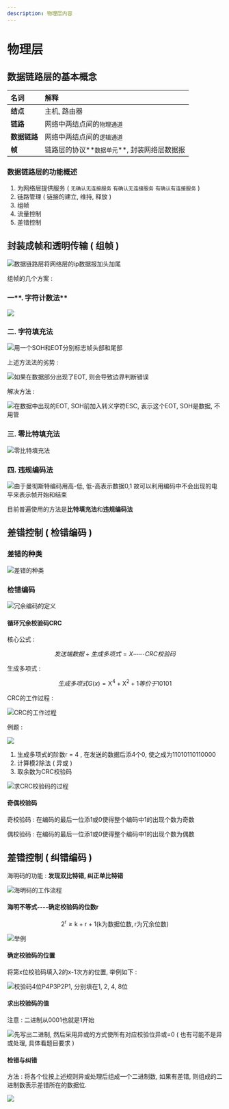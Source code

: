 ```yaml
---
description: 物理层内容
---
```


# 物理层

##  数据链路层的基本概念

| 名词 | 解释 |
| :--- | :--- |
| **结点** | 主机, 路由器 |
| **链路** | 网络中两结点间的`物理通道` |
| **数据链路** | 网络中两结点间的`逻辑通道` |
| **帧** | 链路层的协议**`数据单元`**, 封装网络层数据报 |

### 数据链路层的功能概述

1.  为网络层提供服务 \( `无确认无连接服务` `有确认无连接服务`  `有确认有连接服务` \)          
2.   链路管理 \( 链接的建立, 维持, 释放 \)
3.  组帧
4.  流量控制
5.  差错控制

##  封装成帧和透明传输 \( 组帧 \)

![&#x6570;&#x636E;&#x94FE;&#x8DEF;&#x5C42;&#x5C06;&#x7F51;&#x7EDC;&#x5C42;&#x7684;ip&#x6570;&#x636E;&#x62A5;&#x52A0;&#x5934;&#x52A0;&#x5C3E;](https://youpai.roccoshi.top/img/20200707102645.png)

 组帧的几个方案 : 

###  一**. 字符计数法**

![](https://youpai.roccoshi.top/img/20200707110620.png)

###  二. **字符填充法**

![&#x7528;&#x4E00;&#x4E2A;SOH&#x548C;EOT&#x5206;&#x522B;&#x6807;&#x5FD7;&#x5E27;&#x5934;&#x90E8;&#x548C;&#x5C3E;&#x90E8;](https://youpai.roccoshi.top/img/20200707110930.png)

 上述方法法的劣势 : 

![&#x5982;&#x679C;&#x5728;&#x6570;&#x636E;&#x90E8;&#x5206;&#x51FA;&#x73B0;&#x4E86;EOT, &#x5219;&#x4F1A;&#x5BFC;&#x81F4;&#x8FB9;&#x754C;&#x5224;&#x65AD;&#x9519;&#x8BEF;](https://youpai.roccoshi.top/img/20200707111154.png)

 解决方法 : 

![&#x5728;&#x6570;&#x636E;&#x4E2D;&#x51FA;&#x73B0;&#x7684;EOT, SOH&#x524D;&#x52A0;&#x5165;&#x8F6C;&#x4E49;&#x5B57;&#x7B26;ESC, &#x8868;&#x793A;&#x8FD9;&#x4E2A;EOT, SOH&#x662F;&#x6570;&#x636E;, &#x4E0D;&#x7528;&#x7BA1;](https://youpai.roccoshi.top/img/20200707111328.png)

###  三. **零比特填充法**

![&#x96F6;&#x6BD4;&#x7279;&#x586B;&#x5145;&#x6CD5;](https://youpai.roccoshi.top/img/20200707111751.png)

###  四. **违规编码法**

![&#x7531;&#x4E8E;&#x66FC;&#x5F7B;&#x65AF;&#x7279;&#x7F16;&#x7801;&#x7528;&#x9AD8;-&#x4F4E;, &#x4F4E;-&#x9AD8;&#x8868;&#x793A;&#x6570;&#x636E;0,1 &#x6545;&#x53EF;&#x4EE5;&#x5229;&#x7528;&#x7F16;&#x7801;&#x4E2D;&#x4E0D;&#x4F1A;&#x51FA;&#x73B0;&#x7684;&#x7535;&#x5E73;&#x6765;&#x8868;&#x793A;&#x5E27;&#x5F00;&#x59CB;&#x548C;&#x7ED3;&#x675F;](https://youpai.roccoshi.top/img/20200707111916.png)

 目前普遍使用的方法是**比特填充法**和**违规编码法**

##  **差错控制 \( 检错编码 \)**

###  **差错的种类**

![&#x5DEE;&#x9519;&#x7684;&#x79CD;&#x7C7B;](https://youpai.roccoshi.top/img/20200707112804.png)

###  检错编码

![&#x5197;&#x4F59;&#x7F16;&#x7801;&#x7684;&#x5B9A;&#x4E49;](https://youpai.roccoshi.top/img/20200707160742.png)

#### 循环冗余校验码CRC 

 核心公式 : 

$$
发送端数据 \div 生成多项式 = X \cdots \cdots CRC校验码
$$

 生成多项式 : 

$$
生成多项式 G(x) = \text{X}^4+\text{X}^2+1 等价于10101
$$

 CRC的工作过程 : 

![CRC&#x7684;&#x5DE5;&#x4F5C;&#x8FC7;&#x7A0B;](https://youpai.roccoshi.top/img/20200707163146.png)

 例题 : 

![](https://youpai.roccoshi.top/img/20200707163226.png)

1.  生成多项式的阶数r = 4 , 在发送的数据后添4个0, 使之成为11010110110000
2.  计算模2除法 \( 异或 \)
3.  取余数为CRC校验码

![&#x6C42;CRC&#x6821;&#x9A8C;&#x7801;&#x7684;&#x8FC7;&#x7A0B;](https://youpai.roccoshi.top/img/20200707163437.png)

####  奇偶校验码

 奇校验码 : 在编码的最后一位添1或0使得整个编码中1的出现个数为奇数

 偶校验码 : 在编码的最后一位添1或0使得整个编码中1的出现个数为偶数

##  差错控制 \( 纠错编码 \)

 海明码的功能 : **发现双比特错, 纠正单比特错**

![&#x6D77;&#x660E;&#x7801;&#x7684;&#x5DE5;&#x4F5C;&#x6D41;&#x7A0B;](https://youpai.roccoshi.top/img/20200707164223.png)

####  海明不等式----确定校验码的位数r

$$
2^{\text{r}}\geqslant \text{k}+\text{r}+1  \left( \text{k为数据位数}, \text{r为冗余位数} \right)
$$

![&#x4E3E;&#x4F8B;](https://youpai.roccoshi.top/img/20200707165326.png)

####  确定校验码的位置

 将第x位校验码填入2的x-1次方的位置, 举例如下 : 

![&#x6821;&#x9A8C;&#x7801;4&#x4F4D;P4P3P2P1, &#x5206;&#x522B;&#x586B;&#x5728;1, 2, 4, 8&#x4F4D;](https://youpai.roccoshi.top/img/20200707165730.png)

####  求出校验码的值

 注意 : 二进制从0001也就是1开始

![&#x5148;&#x5199;&#x51FA;&#x4E8C;&#x8FDB;&#x5236;, &#x7136;&#x540E;&#x91C7;&#x7528;&#x5F02;&#x6216;&#x7684;&#x65B9;&#x5F0F;&#x4F7F;&#x6240;&#x6709;&#x5BF9;&#x5E94;&#x6821;&#x9A8C;&#x4F4D;&#x5F02;&#x6216;=0 \( &#x4E5F;&#x6709;&#x53EF;&#x80FD;&#x4E0D;&#x662F;&#x5F02;&#x6216;&#x5904;&#x7406;, &#x5177;&#x4F53;&#x770B;&#x9898;&#x76EE;&#x8981;&#x6C42; \)](https://youpai.roccoshi.top/img/20200707170334.png)

####  检错与纠错

 方法 : 将各个位按上述规则异或处理后组成一个二进制数, 如果有差错, 则组成的二进制数表示差错所在的数据位.

![](https://youpai.roccoshi.top/img/20200707171714.png)







